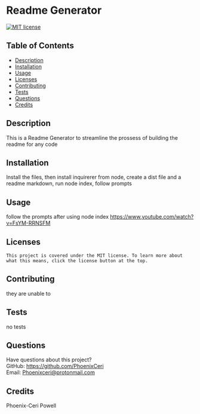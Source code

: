 # Readme Generator

  [![MIT license](https://img.shields.io/badge/License-MIT-blue.svg)](https://lbesson.mit-license.org/)

  ## Table of Contents
  * [Description](#description)
  * [Installation](#installation)
  * [Usage](#usage)
  * [Licenses](#licenses)
  * [Contributing](#contributing)
  * [Tests](#tests)
  * [Questions](#questions)
  * [Credits](#credits)

  ## Description
  This is a Readme Generator to streamline the prossess of building the readme for any code

  ## Installation
  Install the files, then install inquirerer from node, create a dist file and a readme markdown, run node index, follow prompts

  ## Usage
  follow the prompts after using node index
  https://www.youtube.com/watch?v=FsYM-RRNSFM

  ## Licenses
    This project is covered under the MIT license. To learn more about what this means, click the license button at the top.

  ## Contributing
  they are unable to

  ## Tests
  no tests

  ## Questions
  Have questions about this project?  
  GitHub: https://github.com/PhoenixCeri  
  Email: Phoenixceri@protonmail.com

  ## Credits
  Phoenix-Ceri Powell
